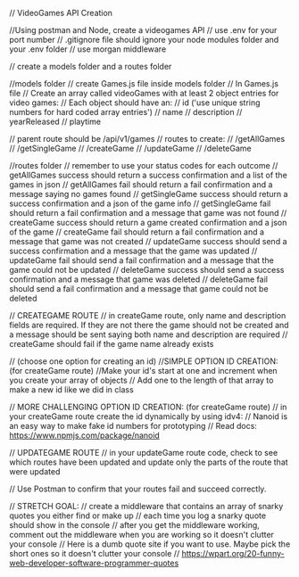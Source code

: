 // VideoGames API Creation

//Using postman and Node, create a videogames API
// use .env for your port number
// .gitignore file should ignore your node modules folder and your .env folder
// use morgan middleware

// create a models folder and a routes folder

//models folder
// create Games.js file inside models folder
// In Games.js file
// Create an array called videoGames with at least 2 object entries for video games:
// Each object should have an:
// id ('use unique string numbers for hard coded array entries')
// name
// description
// yearReleased
// playtime

// parent route should be /api/v1/games
// routes to create:
// /getAllGames
// /getSingleGame
// /createGame
// /updateGame
// /deleteGame

//routes folder
// remember to use your status codes for each outcome
// getAllGames success should return a success confirmation and a list of the games in json
// getAllGames fail should return a fail confirmation and a message saying no games found
// getSingleGame success should return a success confirmation and a json of the game info
// getSingleGame fail should return a fail confirmation and a message that game was not found
// createGame success should return a game created confirmation and a json of the game
// createGame fail should return a fail confirmation and a message that game was not created
// updateGame success should send a success confirmation and a message that the game was updated
// updateGame fail should send a fail confirmation and a message that the game could not be updated
// deleteGame success should send a success confirmation and a message that game was deleted
// deleteGame fail should send a fail confirmation and a message that game could not be deleted

// CREATEGAME ROUTE
// in createGame route, only name and description fields are required. If they are not there the game should not be created and a message should be sent saying both name and description are required
// createGame should fail if the game name already exists

// (choose one option for creating an id)
//SIMPLE OPTION ID CREATION: (for createGame route)
//Make your id's start at one and increment when you create your array of objects
// Add one to the length of that array to make a new id like we did in class

// MORE CHALLENGING OPTION ID CREATION: (for createGame route)
// in your createGame route create the id dynamically by using idv4:
// Nanoid is an easy way to make fake id numbers for prototyping
// Read docs: https://www.npmjs.com/package/nanoid

// UPDATEGAME ROUTE
// in your updateGame route code, check to see which routes have been updated and update only the parts of the route that were updated

// Use Postman to confirm that your routes fail and succeed correctly.

// STRETCH GOAL:
// create a middleware that contains an array of snarky quotes you either find or make up
// each time you log a snarky quote should show in the console
// after you get the middleware working, comment out the middleware when you are working so it doesn't clutter your console
// Here is a dumb quote site if you want to use. Maybe pick the short ones so it doesn't clutter your console
// https://wpart.org/20-funny-web-developer-software-programmer-quotes